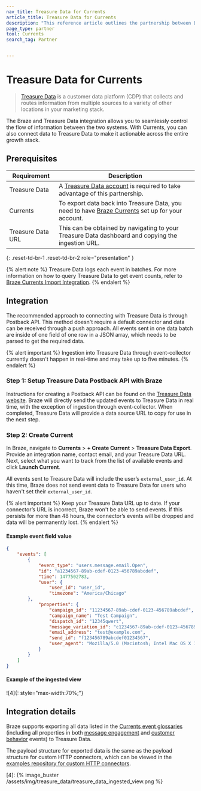 ```yaml
---
nav_title: Treasure Data for Currents
article_title: Treasure Data for Currents
description: "This reference article outlines the partnership between Braze Currents and Treasure Data, an enterprise customer data platform that allows you to write job results directly to Braze."
page_type: partner
tool: Currents
search_tag: Partner


---
```



# Treasure Data for Currents

> [Treasure Data][1] is a customer data platform (CDP) that collects and routes information from multiple sources to a variety of other locations in your marketing stack.

The Braze and Treasure Data integration allows you to seamlessly control the flow of information between the two systems. With Currents, you can also connect data to Treasure Data to make it actionable across the entire growth stack.

## Prerequisites

| Requirement | Description |
| ----------- | ----------- |
| Treasure Data | A [Treasure Data account][0] is required to take advantage of this partnership. |
| Currents | To export data back into Treasure Data, you need to have [Braze Currents][2] set up for your account. |
| Treasure Data URL | This can be obtained by navigating to your Treasure Data dashboard and copying the ingestion URL.|
{: .reset-td-br-1 .reset-td-br-2 role="presentation" }

{% alert note %}
Treasure Data logs each event in batches. For more information on how to query Treasure Data to get event counts, refer to [Braze Currents Import Integration](https://docs.treasuredata.com/articles/#!int/braze-currents-import-integration).
{% endalert %}

## Integration

The recommended approach to connecting with Treasure Data is through Postback API. This method doesn't require a default connector and data can be received through a push approach. All events sent in one data batch are inside of one field of one row in a JSON array, which needs to be parsed to get the required data.

{% alert important %}
Ingestion into Treasure Data through event-collector currently doesn't happen in real-time and may take up to five minutes.
{% endalert %}

### Step 1: Setup Treasure Data Postback API with Braze

Instructions for creating a Postback API can be found on the [Treasure Data website][3]. Braze will directly send the updated events to Treasure Data in real time, with the exception of ingestion through event-collector. When completed, Treasure Data will provide a data source URL to copy for use in the next step.

### Step 2: Create Current

In Braze, navigate to **Currents** > **+ Create Current** > **Treasure Data Export**. Provide an integration name, contact email, and your Treasure Data URL. Next, select what you want to track from the list of available events and click **Launch Current**.

All events sent to Treasure Data will include the user’s `external_user_id`. At this time, Braze does not send event data to Treasure Data for users who haven't set their `external_user_id`.

{% alert important %}
Keep your Treasure Data URL up to date. If your connector’s URL is incorrect, Braze won't be able to send events. If this persists for more than 48 hours, the connector’s events will be dropped and data will be permanently lost.
{% endalert %}

#### Example event field value
```json
{
    "events": [
        {
            "event_type": "users.message.email.Open",
            "id": "a1234567-89ab-cdef-0123-456789abcdef",
            "time": 1477502783,
            "user": {
                "user_id": "user_id",
                "timezone": "America/Chicago"
        },
            "properties": {
                "campaign_id": "11234567-89ab-cdef-0123-456789abcdef",
                "campaign_name": "Test Campaign",
                "dispatch_id": "12345qwert",
                "message_variation_id": "c1234567-89ab-cdef-0123-456789abcdef",
                "email_address": "test@example.com",
                "send_id": "f123456789abcdef01234567",
                "user_agent": "Mozilla/5.0 (Macintosh; Intel Mac OS X 10_13_5) AppleWebKit/537.36 (KHTML, like Gecko) Chrome/67.0.3396.99 Safari/537.36"
            }
        }
    ]
}
```

#### Example of the ingested view

![4]{: style="max-width:70%;"}

## Integration details

Braze supports exporting all data listed in the [Currents event glossaries]({{site.baseurl}}/user_guide/data_and_analytics/braze_currents) (including all properties in both [message engagement]({{site.baseurl}}/user_guide/data_and_analytics/braze_currents/event_glossary/message_engagement_events/) and [customer behavior]({{site.baseurl}}/user_guide/data_and_analytics/braze_currents/event_glossary/customer_behavior_events/) events) to Treasure Data.

The payload structure for exported data is the same as the payload structure for custom HTTP connectors, which can be viewed in the [examples repository for custom HTTP connectors](https://github.com/Appboy/currents-examples/tree/master/sample-data/Custom%20HTTP/users/behaviors).


[0]: https://console.treasuredata.com/users/sign_in
[1]: https://www.treasuredata.com/
[2]: {{site.baseurl}}/user_guide/data_and_analytics/braze_currents/#access-currents
[3]: https://docs.treasuredata.com/display/public/PD/Postback+API
[4]: {% image_buster /assets/img/treasure_data/treasure_data_ingested_view.png %}
